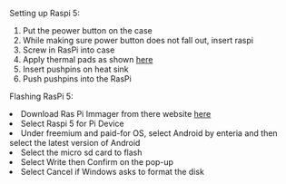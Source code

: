 Setting up Raspi 5:
<ol>
<li> Put the peower button on the case </li>
<li> While making sure power button does not fall out, insert raspi </li>
<li> Screw in RasPi into case </li>
<li> Apply thermal pads as shown <a href="https://github.com/Michonster/rPI-Arcade/blob/Unity_On_PI/Unity_On_PI/RasPi_ThermalPads.jpg">here</a></li>
<li> Insert pushpins on heat sink </li>
<li> Push pushpins into the RasPi </li>
</ol>


Flashing RasPi 5:
<li> Download Ras Pi Immager from there website <a href ="https://www.raspberrypi.com/software/">here</a></li>
<li> Select Raspi 5 for Pi Device </li>
<li> Under freemium and paid-for OS, select Android by enteria and then select the latest version of Android </li>
<li> Select the micro sd card to flash </li>
<li> Select Write then Confirm on the pop-up </li>
<li> Select Cancel if Windows asks to format the disk </li>